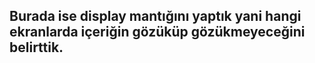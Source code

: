 ## Burada ise display mantığını yaptık yani hangi ekranlarda içeriğin gözüküp gözükmeyeceğini belirttik.
